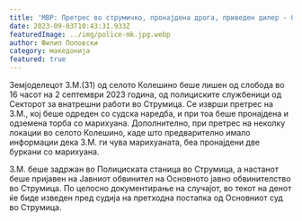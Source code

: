 ```yaml
---
title: 'МВР: Претрес во струмичко, пронајдена дрога, приведен дилер - 03 СЕПТЕМВРИ 2023'
date: 2023-09-03T10:43:31.933Z
featuredImage: ../img/police-mk.jpg.webp
author: Филип Поповски
category: македонија
featured: true
---
```

Земјоделецот З.М.(31) од селото Колешино беше лишен од слобода во 16 часот на 2 септември 2023 година, од полициските службеници од Секторот за внатрешни работи во Струмица. Се изврши претрес на З.М., кој беше одреден со судска наредба, и при тоа беше пронајдена и одземена торба со марихуана. Дополнително, при претрес на неколку локации во селото Колешино, каде што предварително имало информации дека З.М. ги чува марихуаната, беа пронајдени две буркани со марихуана.

З.М. беше задржан во Полициската станица во Струмица, а настанот беше пријавен на Јавниот обвинител на Основното јавно обвинителство во Струмица. По целосно документирање на случајот, во текот на денот ќе биде изведен пред судија на претходна постапка од Основниот суд во Струмица.

